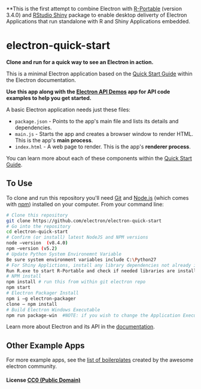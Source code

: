
**This is the first attempt to combine Electron with [R-Portable](https://sourceforge.net/projects/rportable/files/R-Portable/) (version 3.4.0) and [RStudio Shiny](http://shiny.rstudio-staging.com/) package to enable desktop deliverty of Electron Applications that run standalone with R and Shiny Applications embedded.

# electron-quick-start

**Clone and run for a quick way to see an Electron in action.**

This is a minimal Electron application based on the [Quick Start Guide](http://electron.atom.io/docs/latest/tutorial/quick-start) within the Electron documentation.

**Use this app along with the [Electron API Demos](http://electron.atom.io/#get-started) app for API code examples to help you get started.**

A basic Electron application needs just these files:

- `package.json` - Points to the app's main file and lists its details and dependencies.
- `main.js` - Starts the app and creates a browser window to render HTML. This is the app's **main process**.
- `index.html` - A web page to render. This is the app's **renderer process**.

You can learn more about each of these components within the [Quick Start Guide](http://electron.atom.io/docs/latest/tutorial/quick-start).

## To Use

To clone and run this repository you'll need [Git](https://git-scm.com) and [Node.js](https://nodejs.org/en/download/) (which comes with [npm](http://npmjs.com)) installed on your computer. From your command line:

```bash
# Clone this repository
git clone https://github.com/electron/electron-quick-start
# Go into the repository
cd electron-quick-start
# Confirm (or install) latest NodeJS and NPM versions
node –version  (v8.4.0)
npm –version (v5.2)
# Update Python System Environemnt Variable
Be sure system environment variables include C:\Python27
# For Shiny Applictions, install any library dependencies not already included in cloned git repo
Run R.exe to start R-Portable and check if needed libraries are installed
# NPM install
npm install # run this from within git electron repo
npm start
# Electron Packager Install
npm i –g electron-packager
clone – npm install 
# Build Electron Windows Executable
npm run package-win  #NOTE: if you wish to change the Application Executable name from the default app.R you need to change that in the package.json package-win script command

```

Learn more about Electron and its API in the [documentation](http://electron.atom.io/docs/latest).

## Other Example Apps

For more example apps, see the
[list of boilerplates](http://electron.atom.io/community/#boilerplates)
created by the awesome electron community.

#### License [CC0 (Public Domain)](LICENSE.md)
